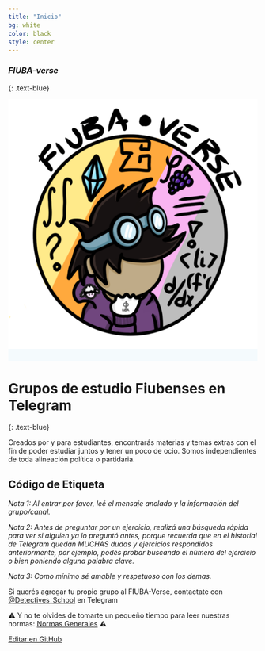 ```yaml
---
title: "Inicio"
bg: white
color: black
style: center
---
```


### *FIUBA-verse*
{: .text-blue}

<span class="fa-stack subtlecircle" style="font-size:100px; background:rgba(169,223,247,0.1)">
  <!-- <i class="fa fa-circle fa-stack-2x text-white"></i> -->
  <i><img src="img/logo-principal-banner-transparente.png"></i>
</span>

# Grupos de estudio Fiubenses en Telegram
{: .text-blue}


Creados por y para estudiantes, encontrarás materias y temas extras con el fin de poder estudiar juntos y tener un poco de ocio. Somos independientes de toda alineación política o partidaria.

## Código de Etiqueta

*Nota 1: Al entrar por favor, leé el mensaje anclado y la información del grupo/canal.*

*Nota 2: Antes de preguntar por un ejercicio, realizá una búsqueda rápida para ver si alguien ya lo preguntó antes, porque recuerda que en el historial de Telegram quedan MUCHAS dudas y ejercicios respondidos anteriormente, por ejemplo, podés probar buscando el número del ejercicio o bien poniendo alguna palabra clave.*

*Nota 3: Como mínimo sé amable y respetuoso con los demas.*



Si querés agregar tu propio grupo al FIUBA-Verse, contactate con [@Detectives_School](https://t.me/Detectives_School) en Telegram

⚠️ Y no te olvides de tomarte un pequeño tiempo para leer nuestras normas: [Normas Generales](https://telegra.ph/Normas-Generales-03-27) ⚠️

<span class="editongithub">
	<a href="{{site.github.repository_url}}/blob/master/{{page.path}}">
		<i class="fas fa-pen"></i> Editar en GitHub
	</a>
</span>
